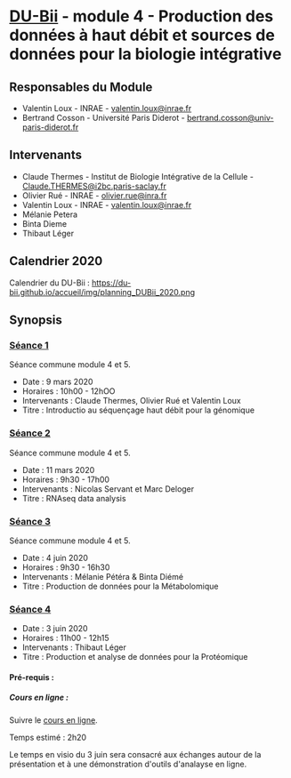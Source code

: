 # [DU-Bii](https://du-bii.github.io/accueil) - module 4 - Production des données à haut débit et sources de données pour la biologie intégrative

## Responsables du Module
* Valentin Loux - INRAE - valentin.loux@inrae.fr
* Bertrand Cosson - Université Paris Diderot - bertrand.cosson@univ-paris-diderot.fr

## Intervenants
* Claude Thermes - Institut de Biologie Intégrative de la Cellule - Claude.THERMES@i2bc.paris-saclay.fr
* Olivier Rué - INRAE - olivier.rue@inra.fr
* Valentin Loux - INRAE - valentin.loux@inrae.fr
* Mélanie Petera
* Binta Dieme
* Thibaut Léger


## Calendrier 2020

Calendrier du DU-Bii : <https://du-bii.github.io/accueil/img/planning_DUBii_2020.png>

## Synopsis

### [Séance 1](https://github.com/DU-Bii/module-5-Methodes-Outils/tree/master/seance1)
Séance commune module 4 et 5.
- Date : 9 mars 2020
- Horaires : 10h00 - 12hOO
- Intervenants : Claude Thermes, Olivier Rué et Valentin Loux
- Titre : Introductio au séquençage haut débit pour la génomique



### [Séance 2](https://github.com/DU-Bii/module-5-Methodes-Outils/tree/master/seance2)
Séance commune module 4 et 5.
- Date : 11 mars 2020
- Horaires : 9h30 - 17h00
- Intervenants : Nicolas Servant et Marc Deloger
- Titre : RNAseq data analysis

### [Séance 3](https://github.com/DU-Bii/module-5-Methodes-Outils/tree/master/seance3)
Séance commune module 4 et 5.
- Date : 4 juin 2020
- Horaires : 9h30 - 16h30
- Intervenants : Mélanie Pétéra & Binta Diémé
- Titre : Production de données pour la Métabolomique

### [Séance 4](https://github.com/DU-Bii/module-4-Production-Donnee/tree/master/seance4)
- Date : 3 juin 2020
- Horaires : 11h00 - 12h15
- Intervenants : Thibaut Léger
- Titre : Production et analyse de données pour la Protéomique

#### Pré-requis :
##### Cours en ligne :
Suivre le [cours en ligne](http://youtu.be/DEUNOSUOhi0?hd=1).

Temps estimé : 2h20

Le temps en visio du 3 juin sera consacré aux échanges autour de la présentation et à une démonstration d'outils d'analayse en ligne.


